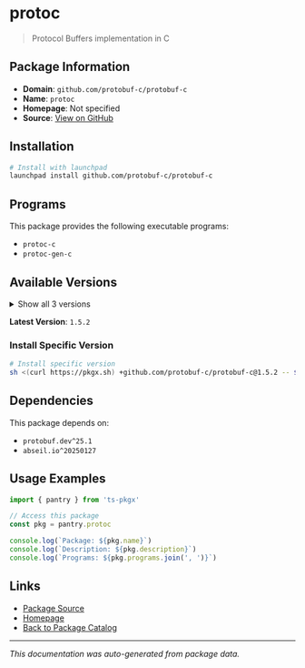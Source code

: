 # protoc

> Protocol Buffers implementation in C

## Package Information

- **Domain**: `github.com/protobuf-c/protobuf-c`
- **Name**: `protoc`
- **Homepage**: Not specified
- **Source**: [View on GitHub](https://github.com/pkgxdev/pantry/tree/main/projects/github.com/protobuf-c/protobuf-c/package.yml)

## Installation

```bash
# Install with launchpad
launchpad install github.com/protobuf-c/protobuf-c
```

## Programs

This package provides the following executable programs:

- `protoc-c`
- `protoc-gen-c`

## Available Versions

<details>
<summary>Show all 3 versions</summary>

- `1.5.2`, `1.5.1`, `1.5.0`

</details>

**Latest Version**: `1.5.2`

### Install Specific Version

```bash
# Install specific version
sh <(curl https://pkgx.sh) +github.com/protobuf-c/protobuf-c@1.5.2 -- $SHELL -i
```

## Dependencies

This package depends on:

- `protobuf.dev^25.1`
- `abseil.io^20250127`

## Usage Examples

```typescript
import { pantry } from 'ts-pkgx'

// Access this package
const pkg = pantry.protoc

console.log(`Package: ${pkg.name}`)
console.log(`Description: ${pkg.description}`)
console.log(`Programs: ${pkg.programs.join(', ')}`)
```

## Links

- [Package Source](https://github.com/pkgxdev/pantry/tree/main/projects/github.com/protobuf-c/protobuf-c/package.yml)
- [Homepage](#)
- [Back to Package Catalog](../../../package-catalog.md)

---

*This documentation was auto-generated from package data.*
